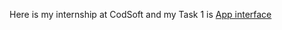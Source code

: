 Here is my internship at CodSoft and my Task 1 is [App interface](https://www.figma.com/file/p9KGLKtOCiJMlpPLtZWOAk/Untitled?type=design&node-id=0-1&mode=design&t=6RMaE9UHL79htUln-0)

